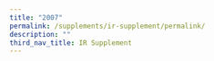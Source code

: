 ```yaml
---
title: "2007"
permalink: /supplements/ir-supplement/permalink/
description: ""
third_nav_title: IR Supplement
---
```

